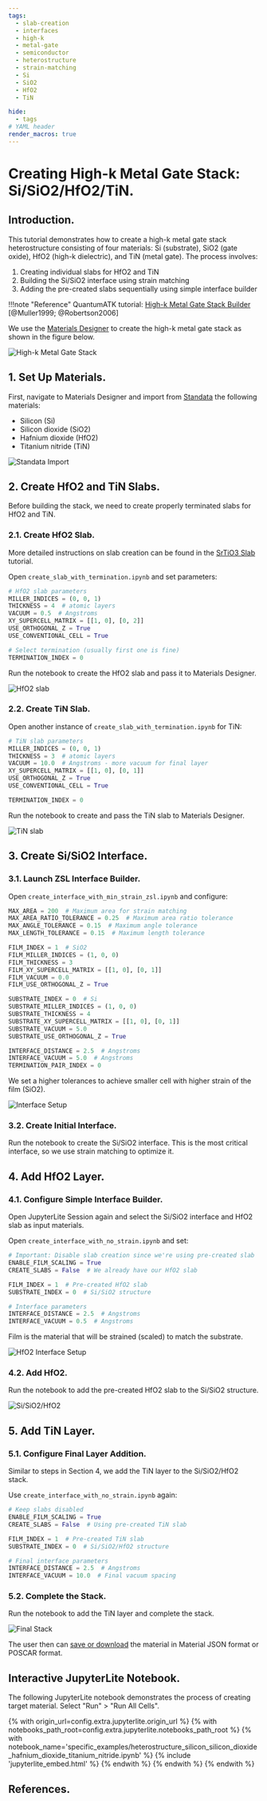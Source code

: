 ```yaml
---
tags:
  - slab-creation
  - interfaces
  - high-k
  - metal-gate
  - semiconductor
  - heterostructure
  - strain-matching
  - Si
  - SiO2
  - HfO2
  - TiN

hide:
  - tags
# YAML header
render_macros: true
---
```


# Creating High-k Metal Gate Stack: Si/SiO2/HfO2/TiN.

## Introduction.

This tutorial demonstrates how to create a high-k metal gate stack heterostructure consisting of four materials: Si (substrate), SiO2 (gate oxide), HfO2 (high-k dielectric), and TiN (metal gate). The process involves:

1. Creating individual slabs for HfO2 and TiN
2. Building the Si/SiO2 interface using strain matching
3. Adding the pre-created slabs sequentially using simple interface builder

!!!note "Reference"
    QuantumATK tutorial: [High-k Metal Gate Stack Builder](https://docs.quantumatk.com/tutorials/hkmg_builder/hkmg_builder.html) [@Muller1999; @Robertson2006]
    

We use the [Materials Designer](../../../materials-designer/overview.md) to create the high-k metal gate stack as shown in the figure below.

![High-k Metal Gate Stack](../../../images/tutorials/materials/heterostructures/heterostructure-silicon-silicon-dioxide-hafnium-dioxide-titanium-nitride/original-figure.webp "High-k Metal Gate Stack")

## 1. Set Up Materials.

First, navigate to Materials Designer and import from [Standata](../../../materials-designer/header-menu/input-output/standata-import.md) the following materials:

- Silicon (Si)
- Silicon dioxide (SiO2)
- Hafnium dioxide (HfO2)
- Titanium nitride (TiN)

![Standata Import](../../../images/tutorials/materials/heterostructures/heterostructure-silicon-silicon-dioxide-hafnium-dioxide-titanium-nitride/import-standata.webp "Standata Import")

## 2. Create HfO2 and TiN Slabs.

Before building the stack, we need to create properly terminated slabs for HfO2 and TiN.

### 2.1. Create HfO2 Slab.

More detailed instructions on slab creation can be found in the [SrTiO3 Slab](slab-strontium-titanate.md) tutorial.

Open `create_slab_with_termination.ipynb` and set parameters:

```python
# HfO2 slab parameters
MILLER_INDICES = (0, 0, 1)
THICKNESS = 4  # atomic layers
VACUUM = 0.5  # Angstroms
XY_SUPERCELL_MATRIX = [[1, 0], [0, 2]]
USE_ORTHOGONAL_Z = True
USE_CONVENTIONAL_CELL = True

# Select termination (usually first one is fine)
TERMINATION_INDEX = 0
```

Run the notebook to create the HfO2 slab and pass it to Materials Designer.

![HfO2 slab](../../../images/tutorials/materials/heterostructures/heterostructure-silicon-silicon-dioxide-hafnium-dioxide-titanium-nitride/wave-result-hfo2-slab-wave.webp "HfO2 slab")

### 2.2. Create TiN Slab.

Open another instance of `create_slab_with_termination.ipynb` for TiN:

```python
# TiN slab parameters
MILLER_INDICES = (0, 0, 1)
THICKNESS = 3  # atomic layers
VACUUM = 10.0  # Angstroms - more vacuum for final layer
XY_SUPERCELL_MATRIX = [[1, 0], [0, 1]]
USE_ORTHOGONAL_Z = True
USE_CONVENTIONAL_CELL = True

TERMINATION_INDEX = 0
```

Run the notebook to create and pass the TiN slab to Materials Designer.

![TiN slab](../../../images/tutorials/materials/heterostructures/heterostructure-silicon-silicon-dioxide-hafnium-dioxide-titanium-nitride/wave-result-tin-slab.webp "TiN slab")

## 3. Create Si/SiO2 Interface.

### 3.1. Launch ZSL Interface Builder.

Open `create_interface_with_min_strain_zsl.ipynb` and configure:

```python
MAX_AREA = 200  # Maximum area for strain matching
MAX_AREA_RATIO_TOLERANCE = 0.25  # Maximum area ratio tolerance
MAX_ANGLE_TOLERANCE = 0.15  # Maximum angle tolerance
MAX_LENGTH_TOLERANCE = 0.15  # Maximum length tolerance

FILM_INDEX = 1  # SiO2
FILM_MILLER_INDICES = (1, 0, 0)
FILM_THICKNESS = 3
FILM_XY_SUPERCELL_MATRIX = [[1, 0], [0, 1]]
FILM_VACUUM = 0.0
FILM_USE_ORTHOGONAL_Z = True

SUBSTRATE_INDEX = 0  # Si
SUBSTRATE_MILLER_INDICES = (1, 0, 0)
SUBSTRATE_THICKNESS = 4
SUBSTRATE_XY_SUPERCELL_MATRIX = [[1, 0], [0, 1]]
SUBSTRATE_VACUUM = 5.0
SUBSTRATE_USE_ORTHOGONAL_Z = True

INTERFACE_DISTANCE = 2.5  # Angstroms
INTERFACE_VACUUM = 5.0  # Angstroms
TERMINATION_PAIR_INDEX = 0
```

We set a higher tolerances to achieve smaller cell with higher strain of the film (SiO2).

![Interface Setup](../../../images/tutorials/materials/heterostructures/heterostructure-silicon-silicon-dioxide-hafnium-dioxide-titanium-nitride/jl-setup-notebook-si-sio2.webp "Interface Setup")

### 3.2. Create Initial Interface.

Run the notebook to create the Si/SiO2 interface. This is the most critical interface, so we use strain matching to optimize it.

## 4. Add HfO2 Layer.

### 4.1. Configure Simple Interface Builder.

Open JupyterLite Session again and select the Si/SiO2 interface and HfO2 slab as input materials.

Open `create_interface_with_no_strain.ipynb` and set:

```python
# Important: Disable slab creation since we're using pre-created slab
ENABLE_FILM_SCALING = True
CREATE_SLABS = False  # We already have our HfO2 slab

FILM_INDEX = 1  # Pre-created HfO2 slab
SUBSTRATE_INDEX = 0  # Si/SiO2 structure

# Interface parameters
INTERFACE_DISTANCE = 2.5  # Angstroms
INTERFACE_VACUUM = 0.5  # Angstroms
```

Film is the material that will be strained (scaled) to match the substrate.

![HfO2 Interface Setup](../../../images/tutorials/materials/heterostructures/heterostructure-silicon-silicon-dioxide-hafnium-dioxide-titanium-nitride/jl-setup-notebook-si-sio2-hfo2.webp "HfO2 Interface Setup")

### 4.2. Add HfO2.

Run the notebook to add the pre-created HfO2 slab to the Si/SiO2 structure.

![Si/SiO2/HfO2](../../../images/tutorials/materials/heterostructures/heterostructure-silicon-silicon-dioxide-hafnium-dioxide-titanium-nitride/wave-result-si-sio2-hfo2.webp "Si/SiO2/HfO2")

## 5. Add TiN Layer.

### 5.1. Configure Final Layer Addition.

Similar to steps in Section 4, we add the TiN layer to the Si/SiO2/HfO2 stack.

Use `create_interface_with_no_strain.ipynb` again:

```python
# Keep slabs disabled
ENABLE_FILM_SCALING = True
CREATE_SLABS = False  # Using pre-created TiN slab

FILM_INDEX = 1  # Pre-created TiN slab
SUBSTRATE_INDEX = 0  # Si/SiO2/HfO2 structure

# Final interface parameters
INTERFACE_DISTANCE = 2.5  # Angstroms
INTERFACE_VACUUM = 10.0  # Final vacuum spacing
```

### 5.2. Complete the Stack.

Run the notebook to add the TiN layer and complete the stack.

![Final Stack](../../../images/tutorials/materials/heterostructures/heterostructure-silicon-silicon-dioxide-hafnium-dioxide-titanium-nitride/wave-result-si-sio2-hfo2-tin.webp "Final Stack")

The user then can [save or download](../../../materials-designer/header-menu/input-output.md) the material in Material JSON format or POSCAR format.

## Interactive JupyterLite Notebook.

The following JupyterLite notebook demonstrates the process of creating target material. Select "Run" > "Run All Cells".

{% with origin_url=config.extra.jupyterlite.origin_url %}
{% with notebooks_path_root=config.extra.jupyterlite.notebooks_path_root %}
{% with notebook_name='specific_examples/heterostructure_silicon_silicon_dioxide_hafnium_dioxide_titanium_nitride.ipynb' %}
{% include 'jupyterlite_embed.html' %}
{% endwith %}
{% endwith %}
{% endwith %}

## References.

